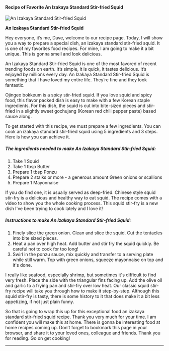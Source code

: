             

#### Recipe of Favorite An Izakaya Standard Stir-fried Squid

![An Izakaya Standard Stir-fried Squid](https://img-global.cpcdn.com/recipes/4612396376129536/751x532cq70/an-izakaya-standard-stir-fried-squid-recipe-main-photo.jpg)

**An Izakaya Standard Stir-fried Squid**

Hey everyone, it’s me, Dave, welcome to our recipe page. Today, I will show you a way to prepare a special dish, an izakaya standard stir-fried squid. It is one of my favorites food recipes. For mine, I am going to make it a bit unique. This is gonna smell and look delicious.

An Izakaya Standard Stir-fried Squid is one of the most favored of recent trending foods on earth. It’s simple, it is quick, it tastes delicious. It’s enjoyed by millions every day. An Izakaya Standard Stir-fried Squid is something that I have loved my entire life. They’re fine and they look fantastic.

Ojingeo bokkeum is a spicy stir-fried squid. If you love squid and spicy food, this flavor packed dish is easy to make with a few Korean staple ingredients. For this dish, the squid is cut into bite-sized pieces and stir-fried in a slightly sweet gochujang (Korean red chili pepper paste) based sauce along.

To get started with this recipe, we must prepare a few ingredients. You can cook an izakaya standard stir-fried squid using 5 ingredients and 3 steps. Here is how you can achieve it.

##### The ingredients needed to make An Izakaya Standard Stir-fried Squid:

1.  Take 1 Squid
2.  Take 1 tbsp Butter
3.  Prepare 1 tbsp Ponzu
4.  Prepare 2 stalks or more - a generous amount Green onions or scallions
5.  Prepare 1 Mayonnaise

If you do find one, it is usually served as deep-fried. Chinese style squid stir-fry is a delicious and healthy way to eat squid. The recipe comes with a video to show you the whole cooking process. This squid stir-fry is a new dish I've been trying to cook lately and I love it!

##### Instructions to make An Izakaya Standard Stir-fried Squid:

1.  Finely slice the green onion. Clean and slice the squid. Cut the tentacles into bite sized pieces.
2.  Heat a pan over high heat. Add butter and stir fry the squid quickly. Be careful not to cook for too long!
3.  Swirl in the ponzu sauce, mix quickly and transfer to a serving plate while still warm. Top with green onions, squeeze mayonnaise on top and it's done.

I really like seafood, especially shrimp, but sometimes it's difficult to find very fresh. Place the side with the triangular fins facing up. Add the olive oil and garlic to a frying pan and stir-fry over low heat. Our classic squid stir-fry recipe will take you through how to make it step-by-step. Although this squid stir-fry is tasty, there is some history to it that does make it a bit less appetizing, if not just plain funny.

So that is going to wrap this up for this exceptional food an izakaya standard stir-fried squid recipe. Thank you very much for your time. I am confident you will make this at home. There is gonna be interesting food at home recipes coming up. Don’t forget to bookmark this page in your browser, and share it to your loved ones, colleague and friends. Thank you for reading. Go on get cooking!

* * *
